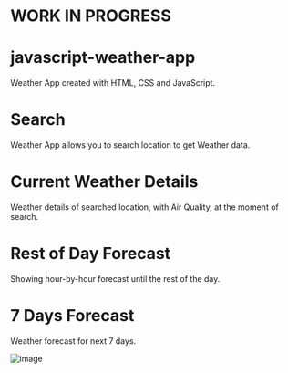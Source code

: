# WORK IN PROGRESS

# javascript-weather-app
Weather App created with HTML, CSS and JavaScript. 

# Search
Weather App allows you to search location to get Weather data.

# Current Weather Details
Weather details of searched location, with Air Quality, at the moment of search.

# Rest of Day Forecast
Showing hour-by-hour forecast until the rest of the day.

# 7 Days Forecast
Weather forecast for next 7 days.

![image](https://user-images.githubusercontent.com/125219883/221366779-ad137b0e-84a3-4397-b848-1b93e5c6ad0f.png)
